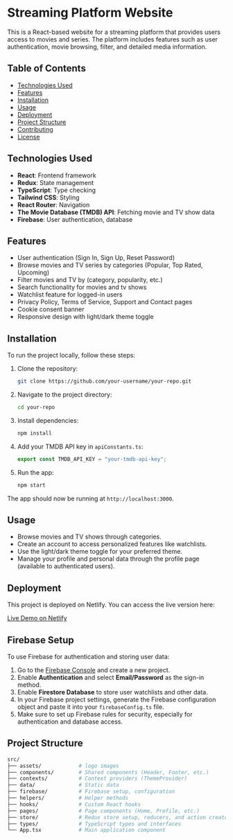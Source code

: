 # Streaming Platform Website

This is a React-based website for a streaming platform that provides users access to movies and series. The platform includes features such as user authentication, movie browsing, filter, and detailed media information.

## Table of Contents

- [Technologies Used](#technologies-used)
- [Features](#features)
- [Installation](#installation)
- [Usage](#usage)
- [Deployment](#deployment)
- [Project Structure](#project-structure)
- [Contributing](#contributing)
- [License](#license)

## Technologies Used

- **React**: Frontend framework
- **Redux**: State management
- **TypeScript**: Type checking
- **Tailwind CSS**: Styling
- **React Router**: Navigation
- **The Movie Database (TMDB) API**: Fetching movie and TV show data
- **Firebase**: User authentication, database

## Features

- User authentication (Sign In, Sign Up, Reset Password)
- Browse movies and TV series by categories (Popular, Top Rated, Upcoming)
- Filter movies and TV by (category, popularity, etc.)
- Search functionality for movies and tv shows
- Watchlist feature for logged-in users
- Privacy Policy, Terms of Service, Support and Contact pages
- Cookie consent banner
- Responsive design with light/dark theme toggle

## Installation

To run the project locally, follow these steps:

1. Clone the repository:

    ```bash
    git clone https://github.com/your-username/your-repo.git
    ```

2. Navigate to the project directory:

    ```bash
    cd your-repo
    ```

3. Install dependencies:

    ```bash
    npm install
    ```

4. Add your TMDB API key in `apiConstants.ts`:

    ```typescript
    export const TMDB_API_KEY = "your-tmdb-api-key";
    ```

5. Run the app:

    ```bash
    npm start
    ```

The app should now be running at `http://localhost:3000`.

## Usage

- Browse movies and TV shows through categories.
- Create an account to access personalized features like watchlists.
- Use the light/dark theme toggle for your preferred theme.
- Manage your profile and personal data through the profile page (available to authenticated users).

## Deployment

This project is deployed on Netlify. You can access the live version here:

[Live Demo on Netlify](https://wachify.netlify.app/)

## Firebase Setup

To use Firebase for authentication and storing user data:

1. Go to the [Firebase Console](https://console.firebase.google.com/) and create a new project.
2. Enable **Authentication** and select **Email/Password** as the sign-in method.
3. Enable **Firestore Database** to store user watchlists and other data.
4. In your Firebase project settings, generate the Firebase configuration object and paste it into your `firebaseConfig.ts` file.
5. Make sure to set up Firebase rules for security, especially for authentication and database access.


## Project Structure

```bash
src/
├── assets/            # logo images
├── components/        # Shared components (Header, Footer, etc.)
├── contexts/          # Context providers (ThemeProvider)
├── data/              # Static data
├── firebase/          # Firebase setup, configuration
├── helpers/           # Helper methods
├── hooks/             # Custom React hooks
├── pages/             # Page components (Home, Profile, etc.)
├── store/             # Redux store setup, reducers, and action creators
├── types/             # TypeScript types and interfaces
└── App.tsx            # Main application component